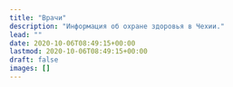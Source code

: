 ```yaml
---
title: "Врачи"
description: "Информация об охране здоровья в Чехии."
lead: ""
date: 2020-10-06T08:49:15+00:00
lastmod: 2020-10-06T08:49:15+00:00
draft: false
images: []
---
```

